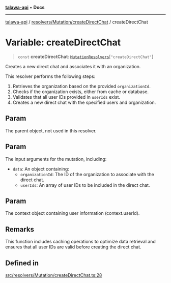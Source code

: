 [**talawa-api**](../../../../README.md) • **Docs**

***

[talawa-api](../../../../modules.md) / [resolvers/Mutation/createDirectChat](../README.md) / createDirectChat

# Variable: createDirectChat

> `const` **createDirectChat**: [`MutationResolvers`](../../../../types/generatedGraphQLTypes/type-aliases/MutationResolvers.md)\[`"createDirectChat"`\]

Creates a new direct chat and associates it with an organization.

This resolver performs the following steps:

1. Retrieves the organization based on the provided `organizationId`.
2. Checks if the organization exists, either from cache or database.
3. Validates that all user IDs provided in `userIds` exist.
4. Creates a new direct chat with the specified users and organization.

## Param

The parent object, not used in this resolver.

## Param

The input arguments for the mutation, including:
  - `data`: An object containing:
    - `organizationId`: The ID of the organization to associate with the direct chat.
    - `userIds`: An array of user IDs to be included in the direct chat.

## Param

The context object containing user information (context.userId).

## Remarks

This function includes caching operations to optimize data retrieval and ensures that all user IDs are valid before creating the direct chat.

## Defined in

[src/resolvers/Mutation/createDirectChat.ts:28](https://github.com/PalisadoesFoundation/talawa-api/blob/fe65d855b3d1e3e4af621340e7e8bfa0325634c1/src/resolvers/Mutation/createDirectChat.ts#L28)
